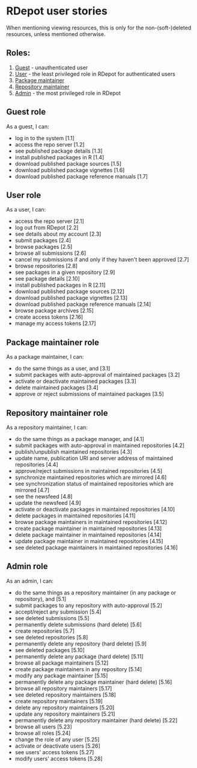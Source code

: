 # RDepot user stories

When mentioning viewing resources, this is only for the non-(soft-)deleted resources, unless mentioned otherwise.

## Roles:
 1. [Guest](#guest-role) - unauthenticated user
 2. [User](#user-role) - the least privileged role in RDepot for authenticated users
 3. [Package maintainer](#package-maintainer-role)
 4. [Repository maintainer](#repository-maintainer-role)
 5. [Admin](#admin-role) - the most privileged role in RDepot

## Guest role

As a guest, I can:
- log in to the system [1.1]
- access the repo server [1.2]
- see published package details [1.3]
- install published packages in R [1.4]
- download published package sources [1.5]
- download published package vignettes [1.6]
- download published package reference manuals [1.7]

## User role

As a user, I can:
- access the repo server [2.1]
- log out from RDepot [2.2]
- see details about my account [2.3]
- submit packages [2.4]
- browse packages [2.5]
- browse all submissions [2.6]
- cancel my submissions if and only if they haven't been approved [2.7]
- browse repositories [2.8]
- see packages in a given repository [2.9]
- see package details [2.10]
- install published packages in R [2.11]
- download published package sources [2.12]
- download published package vignettes [2.13]
- download published package reference manuals [2.14]
- browse package archives [2.15]
- create access tokens [2.16]
- manage my access tokens [2.17]

## Package maintainer role

As a package maintainer, I can:
- do the same things as a user, and [3.1]
- submit packages with auto-approval of maintained packages [3.2]
- activate or deactivate maintained packages [3.3]
- delete maintained packages [3.4]
- approve or reject submissions of maintained packages [3.5]

## Repository maintainer role

As a repository maintainer, I can:
- do the same things as a package manager, and [4.1]
- submit packages with auto-approval in maintained repositories [4.2]
- publish/unpublish maintained repositories [4.3]
- update name, publication URI and server address of maintained repositories [4.4]
- approve/reject submissions in maintained repositories [4.5]
- synchronize maintained repositories which are mirrored [4.6]
- see synchronization status of maintained repositories which are mirrored [4.7]
- see the newsfeed [4.8]
- update the newsfeed [4.9]
- activate or deactivate packages in maintained repositories [4.10]
- delete packages in maintained repositories [4.11]
- browse package maintainers in maintained repositories [4.12]
- create package maintainer in maintained repositories [4.13]
- delete package maintainer in maintained repositories [4.14]
- update package maintainer in maintained repositories [4.15]
- see deleted package maintainers in maintained repositories [4.16]

##  Admin role

As an admin, I can:
- do the same things as a repository maintainer (in any package or repository), and [5.1]
- submit packages to any repository with auto-approval [5.2]
- accept/reject any submission [5.4]
- see deleted submissions [5.5]
- permanently delete submissions (hard delete) [5.6]
- create repositories [5.7]
- see deleted repositories [5.8]
- permanently delete any repository (hard delete) [5.9]
- see deleted packages [5.10]
- permanently delete any package (hard delete) [5.11]
- browse all package maintainers [5.12]
- create package maintainers in any repository [5.14]
- modify any package maintainer [5.15]
- permanently delete any package maintainer (hard delete) [5.16]
- browse all repository maintainers [5.17]
- see deleted repository maintainers [5.18]
- create repository maintainers [5.19]
- delete any repository maintainers [5.20]
- update any repository maintainers [5.21]
- permanently delete any repository maintainer (hard delete) [5.22]
- browse all users [5.23]
- browse all roles [5.24]
- change the role of any user [5.25]
- activate or deactivate users [5.26]
- see users' access tokens [5.27]
- modify users' access tokens [5.28]
